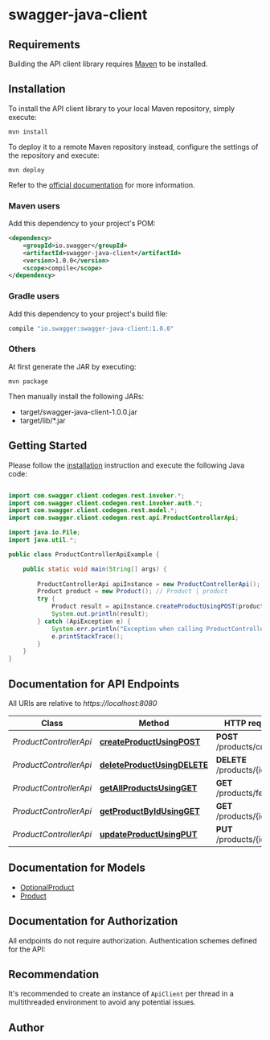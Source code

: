 # swagger-java-client

## Requirements

Building the API client library requires [Maven](https://maven.apache.org/) to be installed.

## Installation

To install the API client library to your local Maven repository, simply execute:

```shell
mvn install
```

To deploy it to a remote Maven repository instead, configure the settings of the repository and execute:

```shell
mvn deploy
```

Refer to the [official documentation](https://maven.apache.org/plugins/maven-deploy-plugin/usage.html) for more information.

### Maven users

Add this dependency to your project's POM:

```xml
<dependency>
    <groupId>io.swagger</groupId>
    <artifactId>swagger-java-client</artifactId>
    <version>1.0.0</version>
    <scope>compile</scope>
</dependency>
```

### Gradle users

Add this dependency to your project's build file:

```groovy
compile "io.swagger:swagger-java-client:1.0.0"
```

### Others

At first generate the JAR by executing:

    mvn package

Then manually install the following JARs:

* target/swagger-java-client-1.0.0.jar
* target/lib/*.jar

## Getting Started

Please follow the [installation](#installation) instruction and execute the following Java code:

```java

import com.swagger.client.codegen.rest.invoker.*;
import com.swagger.client.codegen.rest.invoker.auth.*;
import com.swagger.client.codegen.rest.model.*;
import com.swagger.client.codegen.rest.api.ProductControllerApi;

import java.io.File;
import java.util.*;

public class ProductControllerApiExample {

    public static void main(String[] args) {
        
        ProductControllerApi apiInstance = new ProductControllerApi();
        Product product = new Product(); // Product | product
        try {
            Product result = apiInstance.createProductUsingPOST(product);
            System.out.println(result);
        } catch (ApiException e) {
            System.err.println("Exception when calling ProductControllerApi#createProductUsingPOST");
            e.printStackTrace();
        }
    }
}

```

## Documentation for API Endpoints

All URIs are relative to *https://localhost:8080*

Class | Method | HTTP request | Description
------------ | ------------- | ------------- | -------------
*ProductControllerApi* | [**createProductUsingPOST**](docs/ProductControllerApi.md#createProductUsingPOST) | **POST** /products/create | createProduct
*ProductControllerApi* | [**deleteProductUsingDELETE**](docs/ProductControllerApi.md#deleteProductUsingDELETE) | **DELETE** /products/{id} | deleteProduct
*ProductControllerApi* | [**getAllProductsUsingGET**](docs/ProductControllerApi.md#getAllProductsUsingGET) | **GET** /products/fetching | getAllProducts
*ProductControllerApi* | [**getProductByIdUsingGET**](docs/ProductControllerApi.md#getProductByIdUsingGET) | **GET** /products/{id} | getProductById
*ProductControllerApi* | [**updateProductUsingPUT**](docs/ProductControllerApi.md#updateProductUsingPUT) | **PUT** /products/{id} | updateProduct


## Documentation for Models

 - [OptionalProduct](docs/OptionalProduct.md)
 - [Product](docs/Product.md)


## Documentation for Authorization

All endpoints do not require authorization.
Authentication schemes defined for the API:

## Recommendation

It's recommended to create an instance of `ApiClient` per thread in a multithreaded environment to avoid any potential issues.

## Author



